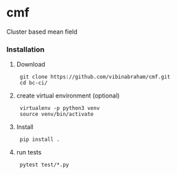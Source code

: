 # cmf
Cluster based mean field 

### Installation
1. Download
    
        git clone https://github.com/vibinabraham/cmf.git
        cd bc-ci/

2. create virtual environment (optional)
         
        virtualenv -p python3 venv
        source venv/bin/activate

3. Install

        pip install .

4. run tests
    
        pytest test/*.py
